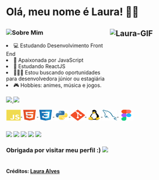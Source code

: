 <h1>Olá, meu nome é Laura! 🤙🏽</h1>
<h2>
  <img align="right" alt="Laura-GIF"  height="220" width="220" src="https://cdn.discordapp.com/attachments/694355177641345094/871793777864507432/GIF_GITHUB_3.gif">
</h2>

<h3>
  <img src="https://emoji.gg/assets/emoji/7279-vibecat.gif" width="24"/>Sobre Mim
</h3>

<li> 💻 Estudando Desenvolvimento Front End </li> 
<li> 🧠 Apaixonada por JavaScript</li> 
<li> 🚀 Estudando ReactJS </li> 
<li> 👩🏽‍💼 Estou buscando oportunidades para desenvolvedora júnior ou estagiária </li> 
<li> 🎮 Hobbies: animes, música e jogos.</li> 
</br>

<div>
  <a href="https://github.com/LauraBasic">
  <img height="180em" src="https://github-readme-stats.vercel.app/api?username=LauraBasic&show_icons=true&theme=tokyonight&include_all_commits=true&count_private=true"/>
  <img height="180em" src="https://github-readme-stats.vercel.app/api/top-langs/?username=LauraBasic&layout=compact&langs_count=7&theme=tokyonight"/>
    </div>
 
<div style="display: inline_block"><br>
  <img align="center" alt="Laura-Js" height="30" width="40" src="https://raw.githubusercontent.com/devicons/devicon/master/icons/javascript/javascript-plain.svg">
  <img align="center" alt="Laura-HTML" height="30" width="40" src="https://raw.githubusercontent.com/devicons/devicon/master/icons/html5/html5-original.svg">
  <img align="center" alt="Laura-CSS" height="30" width="40" src="https://raw.githubusercontent.com/devicons/devicon/master/icons/css3/css3-original.svg">
  <img align="center" alt="Laura-Python" height="30" width="40" src="https://raw.githubusercontent.com/devicons/devicon/master/icons/python/python-original.svg">
  <img align="center" alt="Laura-Git" height="30" width="40" src="https://raw.githubusercontent.com/devicons/devicon/master/icons/git/git-original.svg">
  <img align="center" alt="Laura-Linux" height="30" width="40" src="https://raw.githubusercontent.com/devicons/devicon/master/icons/linux/linux-original.svg"> 
  <img align="center" alt="Laura-mysql" height="30" width="40" src="https://raw.githubusercontent.com/devicons/devicon/master/icons/mysql/mysql-original.svg">
  <img align="center" alt="Laura-Figma" height="30" width="40" src="https://raw.githubusercontent.com/devicons/devicon/master/icons/figma/figma-original.svg"> 
</div>

 
## 
  
  <a href="https://www.instagram.com/lauraalves.js/" target="_blank"><img src="https://img.shields.io/badge/-Instagram-%23E4405F?style=for-the-badge&logo=instagram&logoColor=white" target="_blank"></a>
  <a href = "mailto:lauraalves2000@gmail.com"><img src="https://img.shields.io/badge/-Gmail-%23333?style=for-the-badge&logo=gmail&logoColor=white" target="_blank"></a>
  <a href="https://www.linkedin.com/in/laura-alves-21aa35153/" target="_blank"><img src="https://img.shields.io/badge/-LinkedIn-%230077B5?style=for-the-badge&logo=linkedin&logoColor=white" target="_blank"></a> 
  <a href = "https://twitter.com/laurabasicc" target="_blank"><img src="https://img.shields.io/badge/Twitter-1DA1F2?style=for-the-badge&logo=twitter&logoColor=white" target="_blank"></a>
  <a href = "https://open.spotify.com/playlist/4VvampEsdq6D4AiDRF76in?si=f45951172f4744e2" target="_blank"><img src="https://img.shields.io/badge/Spotify-1ED760?&style=for-the-badge&logo=spotify&logoColor=white" target="_blank"></a>
  
  

  
<h3>Obrigada por visitar meu perfil :) <img height="45" src="https://emoji.gg/assets/emoji/5206-pug-dance.gif"</h3>
  
#
  
<h4>Créditos: <a href="https://github.com/LauraBasic">Laura Alves</a></h4>
